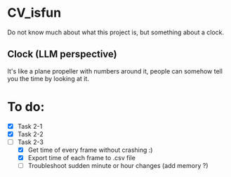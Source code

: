 # CV_isfun

Do not know much about what this project is, but something about a clock.

## Clock (LLM perspective)
It's like a plane propeller with numbers around it, people can somehow tell you the time by looking at it. 

# To do:
- [x] Task 2-1
- [X] Task 2-2
- [ ] Task 2-3
  - [X]  Get time of every frame without crashing :)
  - [X]  Export time of each frame to .csv file
  - [ ]  Troubleshoot sudden minute or hour changes (add memory ?)
